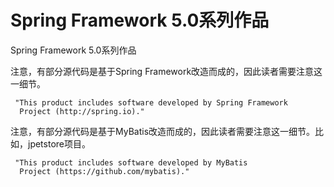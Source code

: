 Spring Framework 5.0系列作品
==================

Spring Framework 5.0系列作品

注意，有部分源代码是基于Spring Framework改造而成的，因此读者需要注意这一细节。

     "This product includes software developed by Spring Framework
      Project (http://spring.io)."

注意，有部分源代码是基于MyBatis改造而成的，因此读者需要注意这一细节。比如，jpetstore项目。

     "This product includes software developed by MyBatis
      Project (https://github.com/mybatis)."
